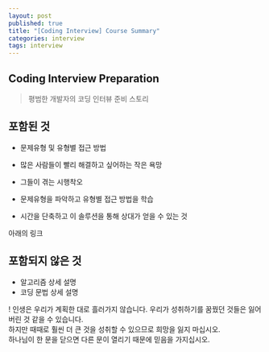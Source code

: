 ```yaml
---
layout: post
published: true
title: "[Coding Interview] Course Summary"
categories: interview
tags: interview 
---
```


## Coding Interview Preparation
> 평범한 개발자의 코딩 인터뷰 준비 스토리

## 포함된 것
- 문제유형 및 유형별 접근 방법

- 많은 사람들이 빨리 해결하고 싶어하는 작은 욕망

- 그들이 겪는 시행착오  
- 문제유형을 파악하고 유형별 접근 방법을 학습  
- 시간을 단축하고 이 솔루션을 통해 상대가 얻을 수 있는 것  

아래의 링크

## 포함되지 않은 것
- 알고리즘 상세 설명
- 코딩 문법 상세 설명

! 인생은 우리가 계획한 대로 흘러가지 않습니다. 우리가 성취하기를 꿈꿨던 것들은 잃어버린 것 같을 수 있습니다.  
  하지만 때때로 훨씬 더 큰 것을 성취할 수 있으므로 희망을 잃지 마십시오.  
  하나님이 한 문을 닫으면 다른 문이 열리기 때문에 믿음을 가지십시오.